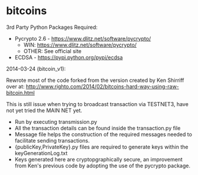 bitcoins
========


3rd Party Python Packages Required:
- Pycrypto 2.6 - https://www.dlitz.net/software/pycrypto/ 
	- WIN: https://www.dlitz.net/software/pycrypto/
	- OTHER: See official site
- ECDSA - https://pypi.python.org/pypi/ecdsa


2014-03-24 (bitcoin_v1):

Rewrote most of the code forked from the version created by Ken Shirriff over at: 
http://www.righto.com/2014/02/bitcoins-hard-way-using-raw-bitcoin.html

This is still issue when trying to broadcast transaction via TESTNET3, have not yet tried the MAIN NET yet.

- Run by executing transmission.py
- All the transaction details can be found inside the transaction.py file
- Message file helps the construction of the required messages needed to facilitate sending transactions.
- {publicKey,PrivateKey}.py files are required to generate keys within the keyGenerationLog.txt
- Keys generated here are cryptopgraphically secure, an improvement from Ken's previous code by adopting the use of the pycrypto package.

